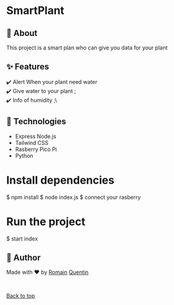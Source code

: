 # SmartPlant

## :dart: About ##

This project is a smart plan who can give you data for your plant


## :sparkles: Features ##

:heavy_check_mark: Alert When your plant need water\
:heavy_check_mark: Give water to your plant ;\
:heavy_check_mark: Info of humidity ;\

## :rocket: Technologies ##

 - Express Node.js
 - Tailwind CSS 
 - Rasberry Pico Pi 
 - Python  

# Install dependencies

$ npm install
$ node index.js
$ connect your rasberry

# Run the project

$ start index

## :memo: Author ##

Made with :heart: by 
<a href="https://github.com/romainmltr" target="_blank">Romain</a>
<a href="https://github.com/QuentinDrouet" target="_blank">Quentin</a>

&#xa0;

<a href="#top">Back to top</a>
